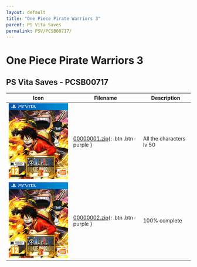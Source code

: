 ```yaml
---
layout: default
title: "One Piece Pirate Warriors 3"
parent: PS Vita Saves
permalink: PSV/PCSB00717/
---
```

# One Piece Pirate Warriors 3

## PS Vita Saves - PCSB00717

| Icon | Filename | Description |
|------|----------|-------------|
| ![One Piece Pirate Warriors 3](icon0.png) | [00000001.zip](00000001.zip){: .btn .btn-purple } | All the  characters lv 50   |
| ![One Piece Pirate Warriors 3](icon0.png) | [00000002.zip](00000002.zip){: .btn .btn-purple } | 100% complete  |
